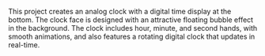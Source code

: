 This project creates an analog clock with a digital time display at the bottom. The clock face is designed with an attractive floating bubble effect in the background. The clock includes hour, minute, and second hands, with smooth animations, and also features a rotating digital clock that updates in real-time.
